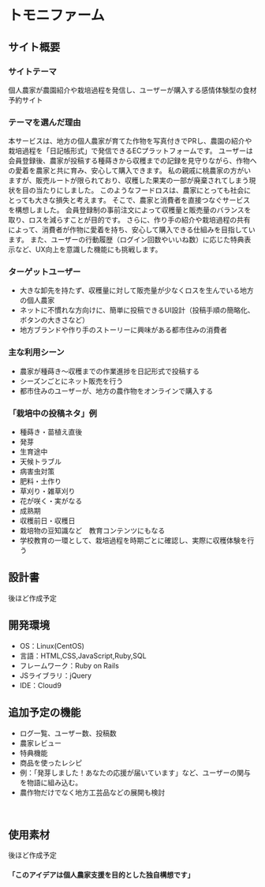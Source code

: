 # トモニファーム

## サイト概要
### サイトテーマ
個人農家が農園紹介や栽培過程を発信し、ユーザーが購入する感情体験型の食材予約サイト
​
### テーマを選んだ理由
本サービスは、地方の個人農家が育てた作物を写真付きでPRし、農園の紹介や栽培過程を「日記帳形式」で発信できるECプラットフォームです。
ユーザーは会員登録後、農家が投稿する種蒔きから収穫までの記録を見守りながら、作物への愛着を農家と共に育み、安心して購入できます。
私の親戚に桃農家の方がいますが、販売ルートが限られており、収穫した果実の一部が廃棄されてしまう現状を目の当たりにしました。
このようなフードロスは、農家にとっても社会にとっても大きな損失と考えます。
そこで、農家と消費者を直接つなぐサービスを構想しました。
会員登録制の事前注文によって収穫量と販売量のバランスを取り、ロスを減らすことが目的です。
さらに、作り手の紹介や栽培過程の共有によって、消費者が作物に愛着を持ち、安心して購入できる仕組みを目指しています。
また、ユーザーの行動履歴（ログイン回数やいいね数）に応じた特典表示など、UX向上を意識した機能にも挑戦します。
​
### ターゲットユーザー
- 大きな卸先を持たず、収穫量に対して販売量が少なくロスを生んでいる地方の個人農家
- ネットに不慣れな方向けに、簡単に投稿できるUI設計（投稿手順の簡略化、ボタンの大きさなど）
- 地方ブランドや作り手のストーリーに興味がある都市住みの消費者
​
### 主な利用シーン
- 農家が種蒔き～収穫までの作業進捗を日記形式で投稿する
- シーズンごとにネット販売を行う
- 都市住みのユーザーが、地方の農作物をオンラインで購入する

### 「栽培中の投稿ネタ」例
- 種蒔き・苗植え直後
- 発芽
- 生育途中
- 天候トラブル
- 病害虫対策
- 肥料・土作り
- 草刈り・雑草刈り
- 花が咲く・実がなる
- 成熟期
- 収穫前日・収穫日
- 栽培物の豆知識など　教育コンテンツにもなる
- 学校教育の一環として、栽培過程を時期ごとに確認し、実際に収穫体験を行う
​
## 設計書
後ほど作成予定
​
## 開発環境
- OS：Linux(CentOS)
- 言語：HTML,CSS,JavaScript,Ruby,SQL
- フレームワーク：Ruby on Rails
- JSライブラリ：jQuery
- IDE：Cloud9

## 追加予定の機能
- ログ一覧、ユーザー数、投稿数
- 農家レビュー
- 特典機能
- 商品を使ったレシピ
- 例：「発芽しました！あなたの応援が届いています」など、ユーザーの関与を物語に組み込む。
- 農作物だけでなく地方工芸品などの展開も検討

​
## 使用素材
後ほど作成予定
<!-- - 外部サービスの画像素材・音声素材を使用した場合は、必ずサービス名とURLを明記してください。 -->
<!-- - アプリケーションの実装に使用したgem/bootstrapのリファレンスなどの記載は不要です。 -->
<!-- - 使用しない場合は、使用素材の項目をREADMEから削除してください。 -->
<!-- - 架空の団体・題材を前提にポートフォリオを制作する場合、下記のテンプレートを当項目内に記載しましょう。 -->
<!-- 【テンプレート】 -->
<!-- 著作権を考慮し、架空のデータを扱う予定です。 -->
<!-- なお今後、実在するデータを利用する際には、事前に著作権保持者と契約を結んだ上で利用します。 -->

#### 「このアイデアは個人農家支援を目的とした独自構想です」